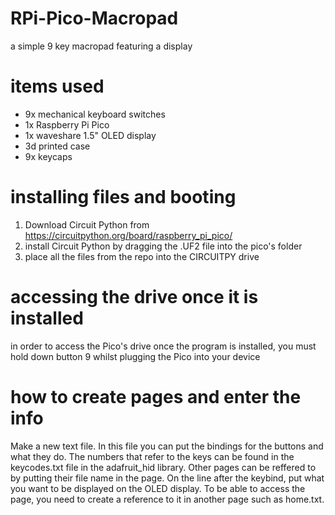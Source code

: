 # RPi-Pico-Macropad
a simple 9 key macropad featuring a display

# items used
- 9x mechanical keyboard switches
- 1x Raspberry Pi Pico
- 1x waveshare 1.5" OLED display
- 3d printed case
- 9x keycaps

# installing files and booting
1. Download Circuit Python from https://circuitpython.org/board/raspberry_pi_pico/
2. install Circuit Python by dragging the .UF2 file into the pico's folder
3. place all the files from the repo into the CIRCUITPY drive

# accessing the drive once it is installed
in order to access the Pico's drive once the program is installed, you must hold down button 9 whilst plugging the Pico into your device

# how to create pages and enter the info
Make a new text file. In this file you can put the bindings for the buttons and what they do. The numbers that refer to the keys can be found in the keycodes.txt file in the adafruit_hid library. Other pages can be reffered to by putting their file name in the page. On the line after the keybind, put what you want to be displayed on the OLED display. To be able to access the page, you need to create a reference to it in another page such as home.txt.
